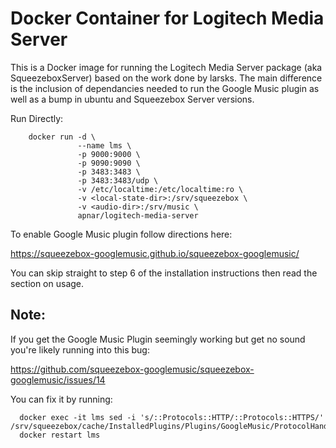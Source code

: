 # Docker Container for Logitech Media Server

This is a Docker image for running the Logitech Media Server package
(aka SqueezeboxServer) based on the work done by larsks.  The
main difference is the inclusion of dependancies needed to run the 
Google Music plugin as well as a bump in ubuntu and Squeezebox Server
versions.

Run Directly:
```
    docker run -d \
               --name lms \
               -p 9000:9000 \
               -p 9090:9090 \
               -p 3483:3483 \
               -p 3483:3483/udp \
               -v /etc/localtime:/etc/localtime:ro \
               -v <local-state-dir>:/srv/squeezebox \
               -v <audio-dir>:/srv/music \
               apnar/logitech-media-server
```
To enable Google Music plugin follow directions here:

https://squeezebox-googlemusic.github.io/squeezebox-googlemusic/

You can skip straight to step 6 of the installation instructions then read the section on usage.

## Note:

If you get the Google Music Plugin seemingly working but get no sound you're likely running
into this bug:

  https://github.com/squeezebox-googlemusic/squeezebox-googlemusic/issues/14

You can fix it by running:
```
  docker exec -it lms sed -i 's/::Protocols::HTTP/::Protocols::HTTPS/' /srv/squeezebox/cache/InstalledPlugins/Plugins/GoogleMusic/ProtocolHandler.pm
  docker restart lms
```
